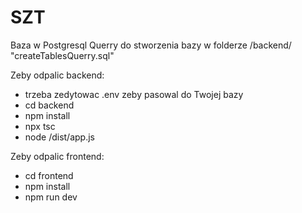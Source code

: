 # SZT

Baza w Postgresql
Querry do stworzenia bazy w folderze /backend/ "createTablesQuerry.sql"

Zeby odpalic backend:

- trzeba zedytowac .env zeby pasowal do Twojej bazy
- cd backend
- npm install
- npx tsc
- node /dist/app.js

Zeby odpalic frontend:

- cd frontend
- npm install
- npm run dev
